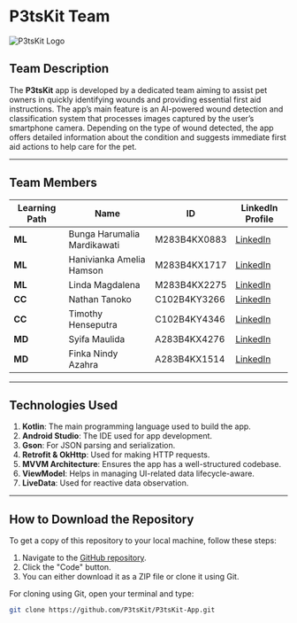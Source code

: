 # P3tsKit Team

![P3tsKit Logo](https://github.com/user-attachments/assets/233b140d-aed8-4171-a17d-0762f813e56c)

## Team Description

The **P3tsKit** app is developed by a dedicated team aiming to assist pet owners in quickly identifying wounds and providing essential first aid instructions. The app’s main feature is an AI-powered wound detection and classification system that processes images captured by the user’s smartphone camera. Depending on the type of wound detected, the app offers detailed information about the condition and suggests immediate first aid actions to help care for the pet.

---

## Team Members

| Learning Path | Name                            | ID             | LinkedIn Profile                                              |
|---------------|----------------------------------|----------------|---------------------------------------------------------------|
| **ML**        | Bunga Harumalia Mardikawati      | M283B4KX0883   | [LinkedIn](https://www.linkedin.com/in/bunga-harumalia-mardikawati-a74b092a8) |
| **ML**        | Hanivianka Amelia Hamson         | M283B4KX1717   | [LinkedIn](http://www.linkedin.com/in/hanivianka-amelia-hamson) |
| **ML**        | Linda Magdalena                  | M283B4KX2275   | [LinkedIn](https://www.linkedin.com/in/linda-magdalena/)      |
| **CC**        | Nathan Tanoko                    | C102B4KY3266   | [LinkedIn](http://www.linkedin.com/in/nathan-tanoko)          |
| **CC**        | Timothy Henseputra               | C102B4KY4346   | [LinkedIn](https://www.linkedin.com/in/timothy-henseputra/)   |
| **MD**        | Syifa Maulida                    | A283B4KX4276   | [LinkedIn](https://www.linkedin.com/in/syifa-maulida-108a982b3/) |
| **MD**        | Finka Nindy Azahra               | A283B4KX1514   | [LinkedIn](https://www.linkedin.com/in/fnzpage/) |

---

## Technologies Used

1. **Kotlin**: The main programming language used to build the app.
2. **Android Studio**: The IDE used for app development.
3. **Gson**: For JSON parsing and serialization.
4. **Retrofit & OkHttp**: Used for making HTTP requests.
5. **MVVM Architecture**: Ensures the app has a well-structured codebase.
6. **ViewModel**: Helps in managing UI-related data lifecycle-aware.
7. **LiveData**: Used for reactive data observation.

---

## How to Download the Repository

To get a copy of this repository to your local machine, follow these steps:

1. Navigate to the [GitHub repository](https://github.com/P3tsKit/P3tsKit-App).
2. Click the "Code" button.
3. You can either download it as a ZIP file or clone it using Git. 

For cloning using Git, open your terminal and type:
```bash
git clone https://github.com/P3tsKit/P3tsKit-App.git

